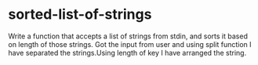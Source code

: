 # sorted-list-of-strings
Write a function that accepts a list of strings from stdin, and sorts it based on length of those strings. 
Got the input from user and using split function I have separated the strings.Using length of key I have arranged the string.
